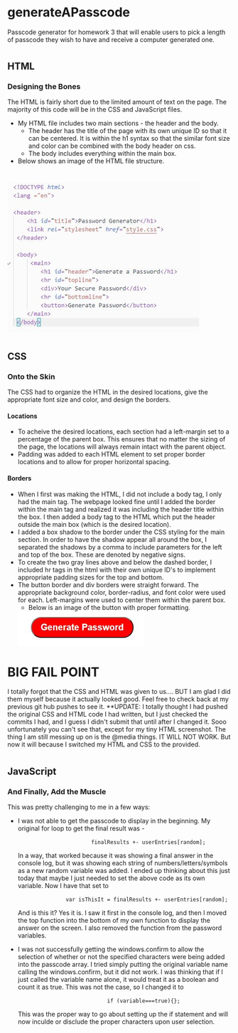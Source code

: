 # generateAPasscode
Passcode generator for homework 3 that will enable users to pick a length of passcode they wish to have and receive a computer generated one.

#
## HTML
### Designing the Bones

The HTML is fairly short due to the limited amount of text on the page. The majority of this code will be in the CSS and JavaScript files. 

* My HTML file includes two main sections - the header and the body.  
    * The header has the title of the page with its own unique ID so that it can be centered.  It is within the h1 syntax so that the similar font size and color can be combined with the body header on css.
    * The body includes everything within the main box. 
* Below shows an image of the HTML file structure.
#
<img src= "Images\HTML.JPG">

#
## CSS
### Onto the Skin
The CSS had to organize the HTML in the desired locations, give the appropriate font size and color, and design the borders.
#### Locations
* To acheive the desired locations, each section had a left-margin set to a percentage of the parent box.  This ensures that no matter the sizing of the page, the locations will always remain intact with the parent object.
* Padding was added to each HTML element to set proper border locations and to allow for proper horizontal spacing.
#### Borders
* When I first was making the HTML, I did not include a body tag, I only had the main tag. The webpage looked fine until I added the border within the main tag and realized it was including the header title within the box.  I then added a body tag to the HTML which put the header outside the main box (which is the desired location).
* I added a box shadow to the border under the CSS styling for the main section.  In order to have the shadow appear all around the box, I separated the shadows by a comma to include parameters for the left and top of the box.  These are denoted by negative signs.
* To create the two gray lines above and below the dashed border, I included hr tags in the html with their own unique ID's to implement appropriate padding sizes for the top and bottom.
* The button border and div borders were straight forward.  The appropriate background color, border-radius, and font color were used for each.  Left-margins were used to center them within the parent box.
    * Below is an image of the button with proper formatting.
    <img src="Images\Button.jpg">


# BIG FAIL POINT
I totally forgot that the CSS and HTML was given to us.... BUT I am glad I did them myself because it actually looked good. Feel free to check back at my previous git hub pushes to see it. **UPDATE: I totally thought I had pushed the original CSS and HTML code I had written, but I just checked the commits I had, and I guess I didn't submit that until after I changed it.  Sooo unfortunately you can't see that, except for my tiny HTML screenshot.  The thing I am still messing up on is the @media things. IT WILL NOT WORK. But now it will because I switched my HTML and CSS to the provided.

#
## JavaScript
### And Finally, Add the Muscle
This was pretty challenging to me in a few ways:

* I was not able to get the passcode to display in the beginning.  My original for loop to get the final result was - 
                            
                             finalResults +- userEntries[random];

    In a way, that worked because it was showing a final answer in the console log, but it was showing each string of numbers/letters/symbols as a new random variable was added.  I ended up thinking about this just today that maybe I just needed to set the above code as its own variable.  Now I have that set to

                     var isThisIt = finalResults +- userEntries[random];
    And is this it? Yes it is.  I saw it first in the console log, and then I moved the top function into the bottom of my own function to display the answer on the screen.  I also removed the function from the password variables.

* I was not successfully getting the windows.confirm to allow the selection of whether or not the specified characters were being added into the passcode array.  I tried simply putting the original variable name calling the windows.confirm, but it did not work.  I was thinking that if I just called the variable name alone, it would treat it as a boolean and count it as true.  This was not the case, so I changed it to 

                                  if (variable===true){};

    This was the proper way to go about setting up the if statement and will now inculde or disclude the proper characters upon user selection.
